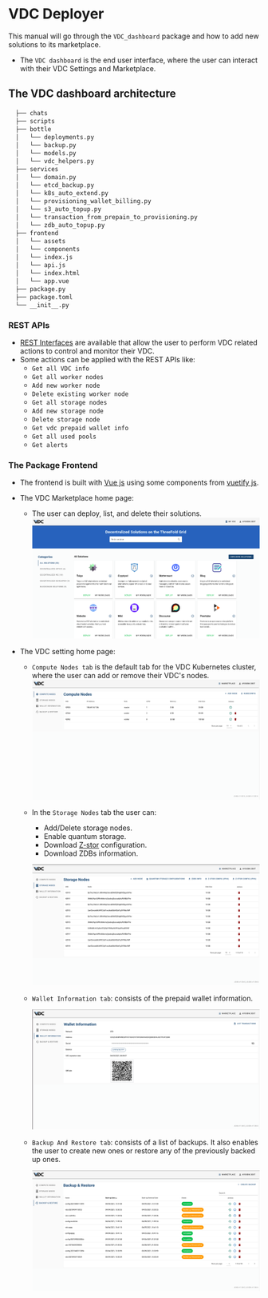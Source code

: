 # VDC Deployer

This manual will go through the `VDC_dashboard` package and how to add new solutions to its marketplace.

- The `VDC dashboard` is the end user interface, where the user can interact with their VDC Settings and Marketplace.

## The VDC dashboard architecture
```
  ├── chats
  ├── scripts
  ├── bottle
  │   └── deployments.py
  │   └── backup.py
  │   └── models.py
  │   └── vdc_helpers.py
  ├── services
  │   └── domain.py
  │   └── etcd_backup.py
  │   └── k8s_auto_extend.py
  │   └── provisioning_wallet_billing.py
  │   └── s3_auto_topup.py
  │   └── transaction_from_prepain_to_provisioning.py
  │   └── zdb_auto_topup.py
  ├── frontend
  │   └── assets
  │   └── components
  │   └── index.js
  │   └── api.js
  │   └── index.html
  │   └── app.vue
  ├── package.py
  ├── package.toml
  └── __init__.py
  ```
### REST APIs
- [REST Interfaces](./vdc_dashboard_rest_interface.md) are available that allow the user to perform VDC related actions to control and monitor their VDC.
- Some actions can be applied with the REST APIs like:
  - `Get all VDC info`
  - `Get all worker nodes`
  - `Add new worker node`
  - `Delete existing worker node`
  - `Get all storage nodes`
  - `Add new storage node`
  - `Delete storage node`
  - `Get vdc prepaid wallet info`
  - `Get all used pools`
  - `Get alerts`
### The Package Frontend
- The frontend is built with [Vue js](https://vuejs.org/) using some components from [vuetify js](https://vuetifyjs.com/).

- The VDC Marketplace home page:
  - The user can deploy, list, and delete their solutions.
![vdc_marketplace](./images/vdc_marketplace.png)

- The VDC setting home page:
  - `Compute Nodes tab` is the default tab for the VDC Kubernetes cluster, where the user can add or remove their VDC's nodes.
  ![vdc_setting](./images/vdc_setting.png)
  - In the `Storage Nodes` tab the user can:
    - Add/Delete storage nodes.
    - Enable quantum storage.
    - Download [Z-stor](https://github.com/threefoldtech/0-stor_v2) configuration.
    - Download ZDBs information.

    ![vdc_storage_nodes](./images/vdc_storage_nodes.png)

  - `Wallet Information tab`: consists of the prepaid wallet information.

    ![vdc_storage_nodes](./images/vdc_wallet.png)

  - `Backup And Restore tab`: consists of a list of backups. It also enables the user to create new ones or restore any of the previously backed up ones.

    ![vdc_storage_nodes](./images/vdc_backup.png)
